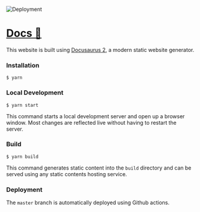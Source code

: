 ![Deployment](https://github.com/klevoya/docs/workflows/Deployment/badge.svg)

# [Docs  🔗](https://docs.klevoya.com/hydra)

This website is built using [Docusaurus 2](https://v2.docusaurus.io/), a modern static website generator.

### Installation

```
$ yarn
```

### Local Development

```
$ yarn start
```

This command starts a local development server and open up a browser window. Most changes are reflected live without having to restart the server.

### Build

```
$ yarn build
```

This command generates static content into the `build` directory and can be served using any static contents hosting service.

### Deployment

The `master` branch is automatically deployed using Github actions.
